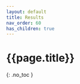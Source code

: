 ```yaml
---
layout: default
title: Results
nav_order: 60
has_children: true
---
```


# {{page.title}}

{: .no_toc }